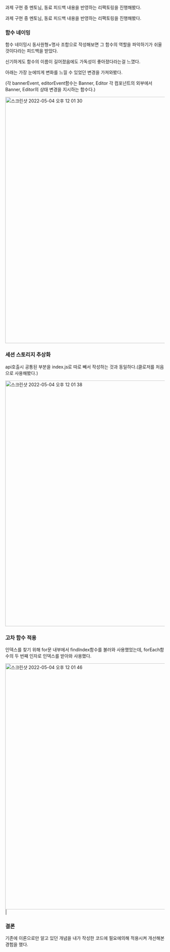 과제 구현 중 멘토님, 동료 피드백 내용을 반영하는 리팩토링을 진행해봤다.


과제 구현 중 멘토님, 동료 피드백 내용을 반영하는 리팩토링을 진행해봤다.

### 함수 네이밍

함수 네이밍시 동사원형+명사 조합으로 작성해보면 그 함수의 역할을 파악하기가 쉬울 것이다라는 피드백을 받았다.

신기하게도 함수의 이름이 길어졌음에도 가독성이 좋아졌다라는걸 느꼈다. 

아래는 가장 눈에띄게 변화를 느낄 수 있었던 변경을 가져와봤다.

(각 bannerEvent, editorEvent함수는 Banner, Editor 각 컴포넌트의 외부에서 Banner, Editor의 상태 변경을 지시하는 함수다.)


<img width="778" alt="스크린샷 2022-05-04 오후 12 01 30" src="https://user-images.githubusercontent.com/58588011/166617915-b4a46a7c-3fa6-40b0-a610-9f90dba69148.png">

### 세션 스토리지 추상화

api호출시 공통된 부분을 index.js로 따로 빼서 작성하는 것과 동일하다.(클로저를 처음으로 사용해봤다.)

<img width="776" alt="스크린샷 2022-05-04 오후 12 01 38" src="https://user-images.githubusercontent.com/58588011/166617926-25cc55a2-399f-498a-86a8-4520b296eafe.png">

### 고차 함수 적용

인덱스를 찾기 위해 for문 내부에서 findIndex함수를 불러와 사용했었는데, forEach함수의 두 번째 인자로 인덱스를 받아와 사용했다.

<img width="777" alt="스크린샷 2022-05-04 오후 12 01 46" src="https://user-images.githubusercontent.com/58588011/166617933-3b6d224f-0c09-45b3-8992-716bf313a6aa.png">
|

### 결론

기존에 이론으로만 알고 있던 개념을 내가 작성한 코드에 필요에의해 적용시켜 개선해본 경험을 했다.

